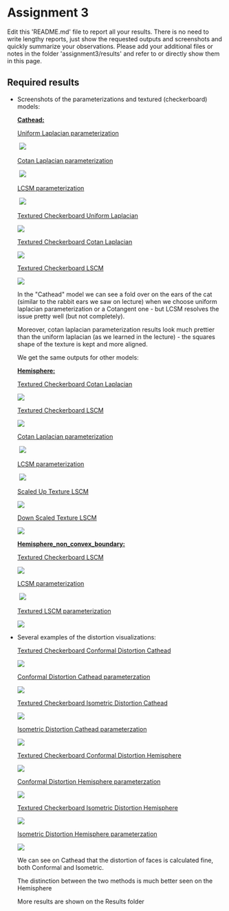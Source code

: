 # Assignment 3

Edit this 'README.md' file to report all your results. There is no need to write lengthy reports, just show the requested outputs and screenshots and quickly summarize your observations. Please add your additional files or notes in the folder 'assignment3/results' and refer to or directly show them in this page.

## Required results

* Screenshots of the parameterizations and textured (checkerboard) models:

  **<u>Cathead:</u>** 

  <u>Uniform Laplacian parameterization</u>

  ​	![](https://github.com/HaifaGraphicsCourses/geometryprocessing2021-sagigvili/blob/master/assignment3/results/uv_cathead_uniform.PNG?raw=true)

  <u>Cotan Laplacian parameterization</u>

  ​     ![](https://github.com/HaifaGraphicsCourses/geometryprocessing2021-sagigvili/blob/master/assignment3/results/uv_cathead_cotangent.png?raw=true)

  <u>LCSM parameterization</u>

  ​     ![](https://github.com/HaifaGraphicsCourses/geometryprocessing2021-sagigvili/blob/master/assignment3/results/uv_cathead_LSCM.png?raw=true)

  <u>Textured Checkerboard Uniform Laplacian</u>

  ![](https://github.com/HaifaGraphicsCourses/geometryprocessing2021-sagigvili/blob/master/assignment3/results/textured_cathead_uniform.png?raw=true)

  <u>Textured Checkerboard Cotan Laplacian</u>

  ![](https://github.com/HaifaGraphicsCourses/geometryprocessing2021-sagigvili/blob/master/assignment3/results/textured_cathead_cotan.png?raw=true)

  <u>Textured Checkerboard LSCM</u>

  ![](https://github.com/HaifaGraphicsCourses/geometryprocessing2021-sagigvili/blob/master/assignment3/results/textured_cathead_LSCM.png?raw=true)

  In the "Cathead" model we can see a fold over on the ears of the cat (similar to the rabbit ears we saw on lecture) when we choose uniform laplacian parameterization or a Cotangent one - but LCSM resolves the issue pretty well (but not completely).

  Moreover, cotan laplacian parameterization results look much prettier than the uniform laplacian (as we learned in the lecture) - the squares shape of the texture is kept and more aligned.

  We get the same outputs for other models:

  **<u>Hemisphere:</u>**

  <u>Textured Checkerboard Cotan Laplacian</u>

  ![](https://github.com/HaifaGraphicsCourses/geometryprocessing2021-sagigvili/blob/master/assignment3/results/textured_hemisphere_cotan.png?raw=true)

  <u>Textured Checkerboard LSCM</u>

  ![](https://github.com/HaifaGraphicsCourses/geometryprocessing2021-sagigvili/blob/master/assignment3/results/textured_hemisphere_LSCM.png?raw=true)

  <u>Cotan Laplacian parameterization</u>

  ​     ![](https://github.com/HaifaGraphicsCourses/geometryprocessing2021-sagigvili/blob/master/assignment3/results/uv_hemisphere_cotangent.png?raw=true)

  <u>LCSM parameterization</u>

  ​     ![](https://github.com/HaifaGraphicsCourses/geometryprocessing2021-sagigvili/blob/master/assignment3/results/uv_hemisphere_LSCM.png?raw=true)

  <u>Scaled Up Texture LSCM</u>

  ![](https://github.com/HaifaGraphicsCourses/geometryprocessing2021-sagigvili/blob/master/assignment3/results/textured_hemisphere_LSCM_scaled.png?raw=true)

  <u>Down Scaled Texture LSCM</u>

  ![](https://github.com/HaifaGraphicsCourses/geometryprocessing2021-sagigvili/blob/master/assignment3/results/textured_hemisphere_LSCM_scaled2.png?raw=true)

  **<u>Hemisphere_non_convex_boundary:</u>**

  <u>Textured Checkerboard LSCM</u>

  ![](https://github.com/HaifaGraphicsCourses/geometryprocessing2021-sagigvili/blob/master/assignment3/results/textured_hemisphere_non_convex_boundary_LCSM.png?raw=true)

  <u>LCSM parameterization</u>

  ​     ![](https://github.com/HaifaGraphicsCourses/geometryprocessing2021-sagigvili/blob/master/assignment3/results/uv_hemisphere_non_convex_boundary_LCSM.png?raw=true)

  <u>Textured LSCM parameterization</u>

  ![](https://github.com/HaifaGraphicsCourses/geometryprocessing2021-sagigvili/blob/master/assignment3/results/textured_uv_hemisphere_non_convex_boundary.png?raw=true)

* Several examples of the distortion visualizations:

  <u>Textured Checkerboard Conformal Distortion Cathead</u>
  
  ![](https://github.com/HaifaGraphicsCourses/geometryprocessing2021-sagigvili/blob/master/assignment3/results/textured_cathead_distortion_angle.png?raw=true)
  
  <u>Conformal Distortion Cathead parameterzation</u>
  
  ![](https://github.com/HaifaGraphicsCourses/geometryprocessing2021-sagigvili/blob/master/assignment3/results/uv_cathead_distortion_angle.png?raw=true)
  
  <u>Textured Checkerboard Isometric Distortion Cathead</u>
  
  ![](https://github.com/HaifaGraphicsCourses/geometryprocessing2021-sagigvili/blob/master/assignment3/results/textured_cathead_distortion_edge.png?raw=true)
  
  <u>Isometric Distortion Cathead parameterzation</u>
  
  ![](https://github.com/HaifaGraphicsCourses/geometryprocessing2021-sagigvili/blob/master/assignment3/results/uv_cathead_distortion_edge.png?raw=true)
  
  <u>Textured Checkerboard Conformal Distortion Hemisphere </u>
  
  ![](https://github.com/HaifaGraphicsCourses/geometryprocessing2021-sagigvili/blob/master/assignment3/results/textured_hemisphere_distortion_angle.png?raw=true)
  
  <u>Conformal Distortion Hemisphere parameterzation</u>
  
  ![](https://github.com/HaifaGraphicsCourses/geometryprocessing2021-sagigvili/blob/master/assignment3/results/uv_hemisphere_distortion_angle.png?raw=true)
  
  <u>Textured Checkerboard Isometric Distortion Hemisphere </u>
  
  ![](https://github.com/HaifaGraphicsCourses/geometryprocessing2021-sagigvili/blob/master/assignment3/results/textured_hemisphere_distortion_edge.png?raw=true)
  
  <u>Isometric Distortion Hemisphere parameterzation</u>
  
  ![](https://github.com/HaifaGraphicsCourses/geometryprocessing2021-sagigvili/blob/master/assignment3/results/uv_hemisphere_distortion_edge.png?raw=true)
  
  We can see on Cathead that the distortion of faces is calculated fine, both Conformal and Isometric.
  
  The distinction between the two methods is much better seen on the Hemisphere
  
  More results are shown on the Results folder
